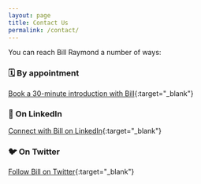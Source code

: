 ```yaml
---
layout: page
title: Contact Us
permalink: /contact/
---
```


You can reach Bill Raymond a number of ways:

### 🗓 By appointment
[Book a 30-minute introduction with Bill](https://calendly.com/billraymond/30min){:target="_blank"}

### 🪪 On LinkedIn
[Connect with Bill on LinkedIn](https://www.linkedin.com/in/williamraymond/){:target="_blank"}

### 🐦 On Twitter
[Follow Bill on Twitter](https://twitter.com/billraymonde){:target="_blank"}